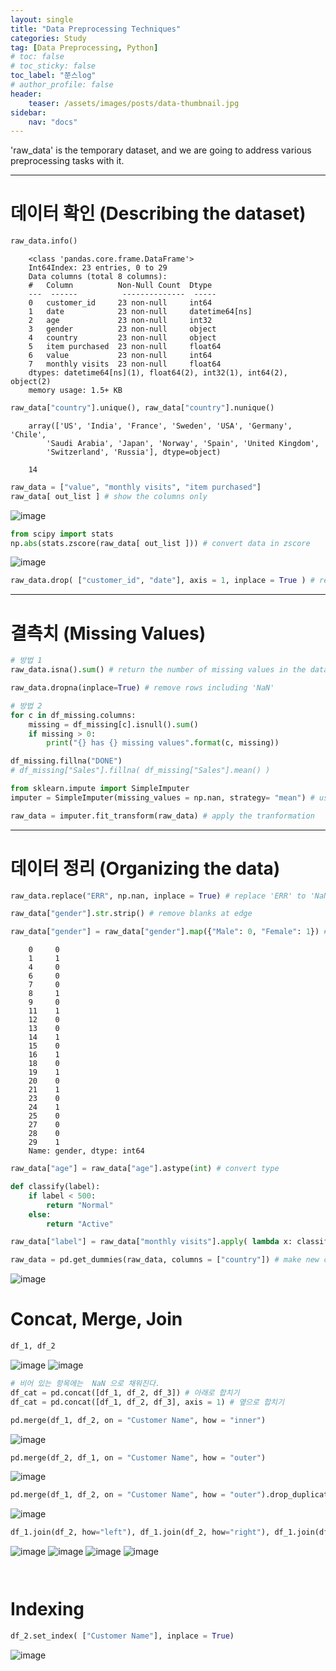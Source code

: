 ```yaml
---
layout: single
title: "Data Preprocessing Techniques"
categories: Study
tag: [Data Preprocessing, Python]
# toc: false
# toc_sticky: false
toc_label: "쭌스log"
# author_profile: false
header:
    teaser: /assets/images/posts/data-thumbnail.jpg
sidebar:
    nav: "docs"
---
```



'raw_data' is the temporary dataset, and we are going to address various preprocessing tasks with it.


****
# 데이터 확인 (Describing the dataset)

```python
raw_data.info()
```

        <class 'pandas.core.frame.DataFrame'>
        Int64Index: 23 entries, 0 to 29
        Data columns (total 8 columns):
        #   Column          Non-Null Count  Dtype         
        ---  ------          --------------  -----         
        0   customer_id     23 non-null     int64         
        1   date            23 non-null     datetime64[ns]
        2   age             23 non-null     int32         
        3   gender          23 non-null     object        
        4   country         23 non-null     object        
        5   item purchased  23 non-null     float64       
        6   value           23 non-null     int64         
        7   monthly visits  23 non-null     float64       
        dtypes: datetime64[ns](1), float64(2), int32(1), int64(2), object(2)
        memory usage: 1.5+ KB


```python
raw_data["country"].unique(), raw_data["country"].nunique()
```

        array(['US', 'India', 'France', 'Sweden', 'USA', 'Germany', 'Chile',
            'Saudi Arabia', 'Japan', 'Norway', 'Spain', 'United Kingdom',
            'Switzerland', 'Russia'], dtype=object)

        14

```python
raw_data = ["value", "monthly visits", "item purchased"]
raw_data[ out_list ] # show the columns only
```

![image](https://user-images.githubusercontent.com/39285147/183245866-6fb2efd2-0baa-428a-8d28-60ca50f0eac8.png)


```python
from scipy import stats
np.abs(stats.zscore(raw_data[ out_list ])) # convert data in zscore
```

![image](https://user-images.githubusercontent.com/39285147/183245894-aa7abed2-7b18-4c5b-bb05-7c1de3c925c9.png)


```python
raw_data.drop( ["customer_id", "date"], axis = 1, inplace = True ) # remove columns
```


****
# 결측치 (Missing Values)

```python
# 방법 1
raw_data.isna().sum() # return the number of missing values in the dataset

raw_data.dropna(inplace=True) # remove rows including 'NaN'
```

```python
# 방법 2
for c in df_missing.columns:
    missing = df_missing[c].isnull().sum()
    if missing > 0:
        print("{} has {} missing values".format(c, missing))

df_missing.fillna("DONE")
# df_missing["Sales"].fillna( df_missing["Sales"].mean() )
```

```python
from sklearn.impute import SimpleImputer
imputer = SimpleImputer(missing_values = np.nan, strategy= "mean") # usually replaced with mean value

raw_data = imputer.fit_transform(raw_data) # apply the tranformation
```

****
# 데이터 정리 (Organizing the data)
```python
raw_data.replace("ERR", np.nan, inplace = True) # replace 'ERR' to 'NaN'

raw_data["gender"].str.strip() # remove blanks at edge
```


```python
raw_data["gender"] = raw_data["gender"].map({"Male": 0, "Female": 1}) # categorical data
```


        0     0
        1     1
        4     0
        6     0
        7     0
        8     1
        9     0
        11    1
        12    0
        13    0
        14    1
        15    0
        16    1
        18    0
        19    1
        20    0
        21    1
        23    0
        24    1
        25    0
        27    0
        28    0
        29    1
        Name: gender, dtype: int64


```python
raw_data["age"] = raw_data["age"].astype(int) # convert type
```


```python
def classify(label):
    if label < 500:
        return "Normal"
    else:
        return "Active"

raw_data["label"] = raw_data["monthly visits"].apply( lambda x: classify(x) )
```

```python
raw_data = pd.get_dummies(raw_data, columns = ["country"]) # make new columns with the data in the 'country' column
```

![image](https://user-images.githubusercontent.com/39285147/183245822-467b1cd4-2b08-4554-8ed5-ffcacedd9d92.png)


# Concat, Merge, Join
```python
df_1, df_2
```

![image](https://user-images.githubusercontent.com/39285147/187830604-72195444-1e11-4bd6-aa9b-eadca6a7796c.png) ![image](https://user-images.githubusercontent.com/39285147/187830639-195cdb22-4a75-4b6e-b6cc-dc7169771246.png)

```python
# 비어 있는 항목에는  NaN 으로 채워진다.
df_cat = pd.concat([df_1, df_2, df_3]) # 아래로 합치기
df_cat = pd.concat([df_1, df_2, df_3], axis = 1) # 옆으로 합치기
```

```python
pd.merge(df_1, df_2, on = "Customer Name", how = "inner")
```

![image](https://user-images.githubusercontent.com/39285147/187830696-daac193c-a038-4104-b0a9-a42f41e041b1.png)


```python
pd.merge(df_2, df_1, on = "Customer Name", how = "outer")
```

![image](https://user-images.githubusercontent.com/39285147/187830744-09e60a4a-4d20-413c-a3c6-883d0e67d6fe.png)


```python
pd.merge(df_1, df_2, on = "Customer Name", how = "outer").drop_duplicates()
```

![image](https://user-images.githubusercontent.com/39285147/187830721-2e3f227b-0004-472f-8f84-cef46a04a7cd.png)

```python
df_1.join(df_2, how="left"), df_1.join(df_2, how="right"), df_1.join(df_2, how="inner"), df_1.join(df_2, how="outer")
```

![image](https://user-images.githubusercontent.com/39285147/187833998-3344532e-91b9-4ab7-97e0-57798e808dbe.png) ![image](https://user-images.githubusercontent.com/39285147/187834052-47868fbd-1fd9-4e3a-8b3e-a981578b39aa.png) ![image](https://user-images.githubusercontent.com/39285147/187834115-b144a12a-5caf-4c02-bfbe-31d0aca03aab.png) ![image](https://user-images.githubusercontent.com/39285147/187834134-703cd536-7de6-4cde-a468-2ae459ea7833.png)

```python

```
```python

```

# Indexing

```python
df_2.set_index( ["Customer Name"], inplace = True)
```

![image](https://user-images.githubusercontent.com/39285147/187833974-500ef442-27a5-4e3e-8584-5f01ee8937a6.png)

